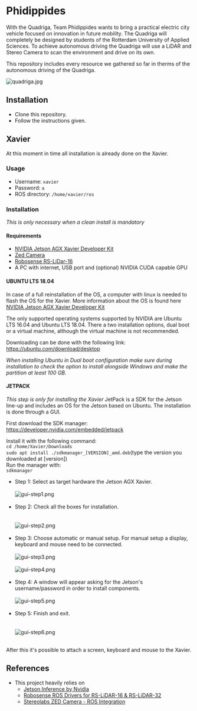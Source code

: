 # Phidippides
With the Quadriga, Team Phidippides wants to bring a practical electric city vehicle focused on innovation in future mobility.
The Quadriga will completely be designed by students of the Rotterdam University of Applied Sciences.
To achieve autonomous driving the Quadriga will use a LiDAR and Stereo Camera to scan the environment and drive on its own.

This repository includes every resource we gathered so far in therms of the autonomous driving of the Quadriga.

![quadriga.jpg](assets/quadriga.jpg)

## Installation
- Clone this repository.
- Follow the instructions given.

## Xavier
At this moment in time all installation is already done on the Xavier.

### Usage
- Username: `xavier`
- Password: `a`
- ROS directory: `/home/xavier/ros`

### Installation
_This is only necessary when a clean install is mandatory_ 
#### Requirements
- [NVIDIA Jetson AGX Xavier Developer Kit](https://developer.nvidia.com/embedded/jetson-agx-xavier-developer-kit%20%20%20)
- [Zed Camera](https://www.stereolabs.com/)
- [Robosense RS-LiDar-16](https://www.robosense.ai/en/rslidar/RS-LiDAR-16)
- A PC with internet, USB port and (optional) NVIDIA CUDA capable GPU

#### UBUNTU LTS 18.04
In case of a full reinstallation of the OS, a computer with linux is needed to flash the OS for the Xavier.
More information about the OS is found here [NVIDIA Jetson AGX Xavier Developer Kit](https://developer.nvidia.com/embedded/jetson-agx-xavier-developer-kit%20%20%20)

The only supported operating systems supported by NVIDIA are Ubuntu LTS 16.04 and Ubuntu LTS 18.04.
There a two installation options, dual boot or a virtual machine, although the virtual machine is not recommended.

Downloading can be done with the following link: https://ubuntu.com/download/desktop

_When installing Ubuntu in Dual boot configuration make sure during installation to check the option to install alongside Windows and make the partition at least 100 GB._

#### JETPACK
_This step is only for installing the Xavier_
JetPack is a SDK for the Jetson line-up and includes an OS for the Jetson based on Ubuntu. 
The installation is done through a GUI.

First download the SDK manager: https://developer.nvidia.com/embedded/jetpack

Install it with the following command:  
`cd /home/Xavier/Downloads`  
`sudo apt install ./sdkmanager_[VERSION]_amd.deb`(type the version you downloaded at [version])  
Run the manager with:  
`sdkmanager`

- Step 1: Select as target hardware the Jetson AGX Xavier.
  <br></br>
  ![gui-step1.png](assets/gui-step1.png)
  <br></br>
- Step 2: Check all the boxes for installation.  
  <br></br>
  ![gui-step2.png](assets/gui-step2.png)
  <br></br>
- Step 3: Choose automatic or manual setup. For manual setup a display, keyboard and mouse need to be connected.
  <br></br>
  ![gui-step3.png](assets/gui-step3.png)
  <br></br>
  ![gui-step4.png](assets/gui-step4.png)
  <br></br>
- Step 4: A window will appear asking for the Jetson's username/password in order to install components.
  <br></br>
  ![gui-step5.png](assets/gui-step5.png)
  <br></br>
- Step 5: Finish and exit.  
  <br></br>
  ![gui-step6.png](assets/gui-step6.png)
  <br></br>

After this it's possible to attach a screen, keyboard and mouse to the Xavier.

## References
- This project heavily relies on 
  - [Jetson Inference by Nvidia](https://github.com/dusty-nv/jetson-inference)
  - [Robosense ROS Drivers for RS-LiDAR-16 & RS-LiDAR-32](https://github.com/CPFL/robosense)
  - [Stereolabs ZED Camera - ROS Integration](https://github.com/stereolabs/zed-ros-wrapper)

